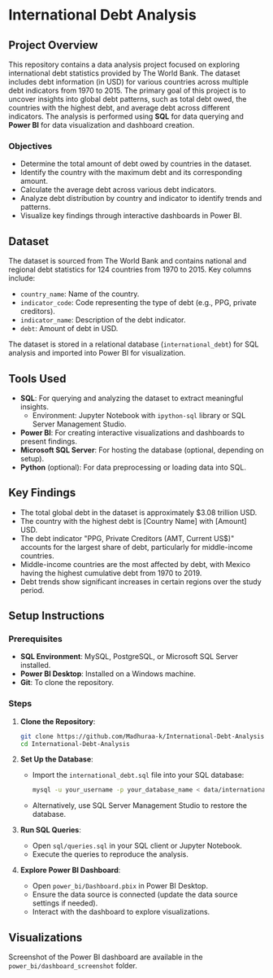 # International Debt Analysis

## Project Overview
This repository contains a data analysis project focused on exploring international debt statistics provided by The World Bank. The dataset includes debt information (in USD) for various countries across multiple debt indicators from 1970 to 2015. The primary goal of this project is to uncover insights into global debt patterns, such as total debt owed, the countries with the highest debt, and average debt across different indicators. The analysis is performed using **SQL** for data querying and **Power BI** for data visualization and dashboard creation.

### Objectives
- Determine the total amount of debt owed by countries in the dataset.
- Identify the country with the maximum debt and its corresponding amount.
- Calculate the average debt across various debt indicators.
- Analyze debt distribution by country and indicator to identify trends and patterns.
- Visualize key findings through interactive dashboards in Power BI.

## Dataset
The dataset is sourced from The World Bank and contains national and regional debt statistics for 124 countries from 1970 to 2015. Key columns include:
- `country_name`: Name of the country.
- `indicator_code`: Code representing the type of debt (e.g., PPG, private creditors).
- `indicator_name`: Description of the debt indicator.
- `debt`: Amount of debt in USD.

The dataset is stored in a relational database (`international_debt`) for SQL analysis and imported into Power BI for visualization.

## Tools Used
- **SQL**: For querying and analyzing the dataset to extract meaningful insights.
  - Environment: Jupyter Notebook with `ipython-sql` library or SQL Server Management Studio.
- **Power BI**: For creating interactive visualizations and dashboards to present findings.
- **Microsoft SQL Server**: For hosting the database (optional, depending on setup).
- **Python** (optional): For data preprocessing or loading data into SQL.


## Key Findings
- The total global debt in the dataset is approximately $3.08 trillion USD.
- The country with the highest debt is [Country Name] with [Amount] USD.
- The debt indicator "PPG, Private Creditors (AMT, Current US$)" accounts for the largest share of debt, particularly for middle-income countries.
- Middle-income countries are the most affected by debt, with Mexico having the highest cumulative debt from 1970 to 2019.
- Debt trends show significant increases in certain regions over the study period.

## Setup Instructions
### Prerequisites
- **SQL Environment**: MySQL, PostgreSQL, or Microsoft SQL Server installed.
- **Power BI Desktop**: Installed on a Windows machine.
- **Git**: To clone the repository.

### Steps
1. **Clone the Repository**:
   ```bash
   git clone https://github.com/Madhuraa-k/International-Debt-Analysis.git
   cd International-Debt-Analysis
   ```

2. **Set Up the Database**:
   - Import the `international_debt.sql` file into your SQL database:
     ```bash
     mysql -u your_username -p your_database_name < data/international_debt.sql
     ```
   - Alternatively, use SQL Server Management Studio to restore the database.

3. **Run SQL Queries**:
   - Open `sql/queries.sql` in your SQL client or Jupyter Notebook.
   - Execute the queries to reproduce the analysis.

4. **Explore Power BI Dashboard**:
   - Open `power_bi/Dashboard.pbix` in Power BI Desktop.
   - Ensure the data source is connected (update the data source settings if needed).
   - Interact with the dashboard to explore visualizations.

## Visualizations
Screenshot of the Power BI dashboard are available in the `power_bi/dashboard_screenshot` folder. 
